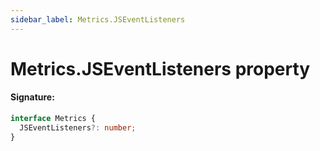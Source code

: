 ```yaml
---
sidebar_label: Metrics.JSEventListeners
---
```


# Metrics.JSEventListeners property

#### Signature:

```typescript
interface Metrics {
  JSEventListeners?: number;
}
```
